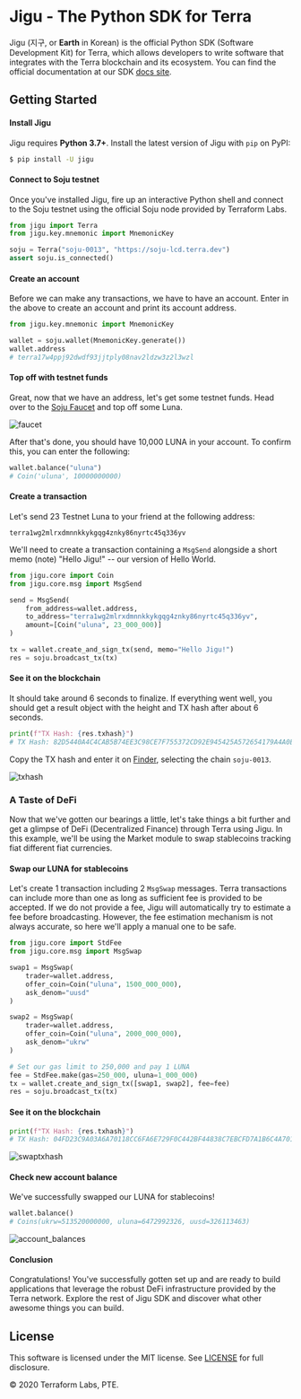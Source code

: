 # Jigu - The Python SDK for Terra

Jigu (지구, or **Earth** in Korean) is the official Python SDK (Software Development Kit) for Terra, which allows developers to write software that integrates with the Terra blockchain and its ecosystem. You can find the official documentation at our SDK [docs site](https://jigu.terra.money).

## Getting Started

#### Install Jigu

Jigu requires **Python 3.7+**. Install the latest version of Jigu with `pip` on PyPI:

```bash
$ pip install -U jigu
```

#### Connect to Soju testnet

Once you've installed Jigu, fire up an interactive Python shell and connect to the Soju testnet using the official Soju node provided by Terraform Labs.

```python
from jigu import Terra
from jigu.key.mnemonic import MnemonicKey

soju = Terra("soju-0013", "https://soju-lcd.terra.dev")
assert soju.is_connected()
```

#### Create an account

Before we can make any transactions, we have to have an account. Enter in the above to create an account and print its account address.

```python
from jigu.key.mnemonic import MnemonicKey

wallet = soju.wallet(MnemonicKey.generate())
wallet.address
# terra17w4ppj92dwdf93jjtply08nav2ldzw3z2l3wzl
```

#### Top off with testnet funds

Great, now that we have an address, let's get some testnet funds. Head over to the [Soju Faucet](https://soju-faucet.terra.money/) and top off some Luna.

![faucet](./img/faucet.png#shadow)

After that's done, you should have 10,000 LUNA in your account. To confirm this, you can enter the following:

```python
wallet.balance("uluna")
# Coin('uluna', 10000000000)
```

#### Create a transaction

Let's send 23 Testnet Luna to your friend at the following address:

`terra1wg2mlrxdmnnkkykgqg4znky86nyrtc45q336yv`

We'll need to create a transaction containing a `MsgSend` alongside a short memo (note) "Hello Jigu!" -- our version of Hello World.

```python
from jigu.core import Coin
from jigu.core.msg import MsgSend

send = MsgSend(
    from_address=wallet.address,
    to_address="terra1wg2mlrxdmnnkkykgqg4znky86nyrtc45q336yv",
    amount=[Coin("uluna", 23_000_000)]
)

tx = wallet.create_and_sign_tx(send, memo="Hello Jigu!")
res = soju.broadcast_tx(tx)
```

#### See it on the blockchain

It should take around 6 seconds to finalize. If everything went well, you should get a result object with the height and TX hash after about 6 seconds.

```python
print(f"TX Hash: {res.txhash}")
# TX Hash: 82D5440A4C4CAB5B74EE3C98CE7F755372CD92E945425A572654179A4A0EE678
```

Copy the TX hash and enter it on [Finder](https://finder.terra.money/), selecting the chain `soju-0013`.

![txhash](./img/txhash.png#shadow)

### A Taste of DeFi

Now that we've gotten our bearings a little, let's take things a bit further and get a glimpse of DeFi (Decentralized Finance) through Terra using Jigu. In this example, we'll be using the Market module to swap stablecoins tracking fiat different fiat currencies.

#### Swap our LUNA for stablecoins

Let's create 1 transaction including 2 `MsgSwap` messages. Terra transactions can include more than one as long as sufficient fee is provided to be accepted. If we do not provide a fee, Jigu will automatically try to estimate a fee before broadcasting. However, the fee estimation mechanism is not always accurate, so here we'll apply a manual one to be safe.

```python
from jigu.core import StdFee
from jigu.core.msg import MsgSwap

swap1 = MsgSwap(
    trader=wallet.address,
    offer_coin=Coin("uluna", 1500_000_000),
    ask_denom="uusd"
)

swap2 = MsgSwap(
    trader=wallet.address,
    offer_coin=Coin("uluna", 2000_000_000),
    ask_denom="ukrw"
)

# Set our gas limit to 250,000 and pay 1 LUNA
fee = StdFee.make(gas=250_000, uluna=1_000_000)
tx = wallet.create_and_sign_tx([swap1, swap2], fee=fee)
res = soju.broadcast_tx(tx)
```

#### See it on the blockchain

```python
print(f"TX Hash: {res.txhash}")
# TX Hash: 04FD23C9A03A6A70118CC6FA6E729F0C442BF44838C7EBCFD7A1B6C4A70168B5
```

![swaptxhash](./img/swaptxhash.png#shadow)

#### Check new account balance

We've successfully swapped our LUNA for stablecoins!

```python
wallet.balance()
# Coins(ukrw=513520000000, uluna=6472992326, uusd=326113463)
```

![account_balances](./img/account_balances.png#shadow)

#### Conclusion

Congratulations! You've successfully gotten set up and are ready to build applications that leverage the robust DeFi infrastructure provided by the Terra network. Explore the rest of Jigu SDK and discover what other awesome things you can build.

## License

This software is licensed under the MIT license. See [LICENSE](./LICENSE.md) for full disclosure.

© 2020 Terraform Labs, PTE.

